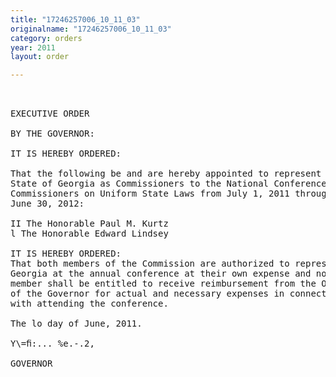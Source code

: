 ```yaml
---
title: "17246257006_10_11_03"
originalname: "17246257006_10_11_03"
category: orders
year: 2011
layout: order

---
```

<pre>
 

EXECUTIVE ORDER

BY THE GOVERNOR:

IT IS HEREBY ORDERED:

That the following be and are hereby appointed to represent the
State of Georgia as Commissioners to the National Conference of
Commissioners on Uniform State Laws from July 1, 2011 through
June 30, 2012:

II The Honorable Paul M. Kurtz
l The Honorable Edward Lindsey

IT IS HEREBY ORDERED:
That both members of the Commission are authorized to represent
Georgia at the annual conference at their own expense and no such
member shall be entitled to receive reimbursement from the Ofﬁce
of the Governor for actual and necessary expenses in connection
with attending the conference.

The lo day of June, 2011.

Y\=ﬁ:... %e.-.2,

GOVERNOR

</pre>
